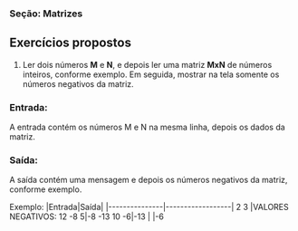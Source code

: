 
### Seção: Matrizes
## Exercícios propostos



1) Ler dois números **M** e **N**, e depois ler uma matriz **MxN** de números inteiros, conforme exemplo. Em seguida, mostrar na tela somente os números negativos da matriz.

### Entrada: 
A entrada contém os números M e N na mesma linha, depois os dados da matriz.

### Saída:
 A saída contém uma mensagem e depois os números negativos da matriz, conforme exemplo.

Exemplo:
|Entrada|Saída|
|---------------|------------------|
 2 3      |VALORES NEGATIVOS:
 12 -8 5|-8
 -13  10 -6|-13
  |       |-6